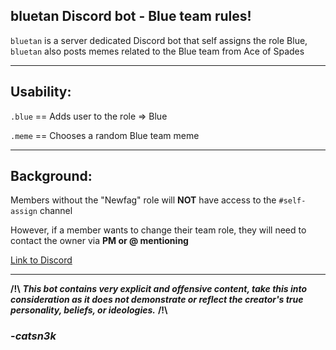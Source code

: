 bluetan Discord bot - Blue team rules!
--------------------------
`bluetan` is a server dedicated Discord bot that self assigns the role Blue, `bluetan` also posts memes related to the Blue team from Ace of Spades

----------------------------------------------------------------------
Usability:
--------------------------
`.blue`  ==  Adds user to the role => Blue

`.meme` == Chooses a random Blue team meme

----------------------------------------------------------------------
Background:
--------------------------

Members without the "Newfag" role will **NOT** have access to the `#self-assign` channel

However, if a member wants to change their team role, they will need to contact the owner via **PM or @ mentioning**

[Link to Discord](https://discord.gg/KPGM8WX)

----------------------------------------------------------------------

**/!\\** ___This bot contains very explicit and offensive content, take this into consideration as it does not demonstrate or reflect the creator's true personality, beliefs, or ideologies.___ **/!\\**

### -*catsn3k*
